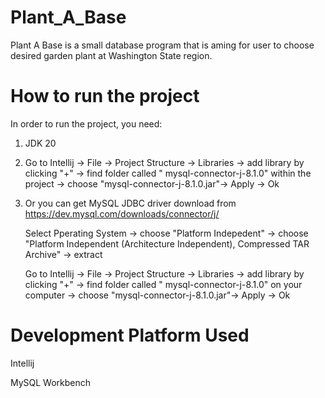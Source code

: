 # Plant_A_Base

Plant A Base is a small database program that is aming for user to choose desired garden plant at Washington State region. 

# How to run the project

In order to run the project, you need:

1. JDK 20
   
2.  Go to Intellij -> File -> Project Structure -> Libraries -> add library by clicking "+" -> find folder called " mysql-connector-j-8.1.0" within the project -> choose "mysql-connector-j-8.1.0.jar"-> Apply -> Ok


3. Or you can get MySQL JDBC driver download from https://dev.mysql.com/downloads/connector/j/

   Select Pperating System -> choose "Platform Indepedent" -> choose "Platform Independent (Architecture Independent), Compressed TAR Archive" -> extract
   
   Go to Intellij -> File -> Project Structure -> Libraries -> add library by clicking "+" -> find folder called " mysql-connector-j-8.1.0" on your computer -> choose "mysql-connector-j-8.1.0.jar"-> Apply -> Ok
    

# Development Platform Used

Intellij

MySQL Workbench
